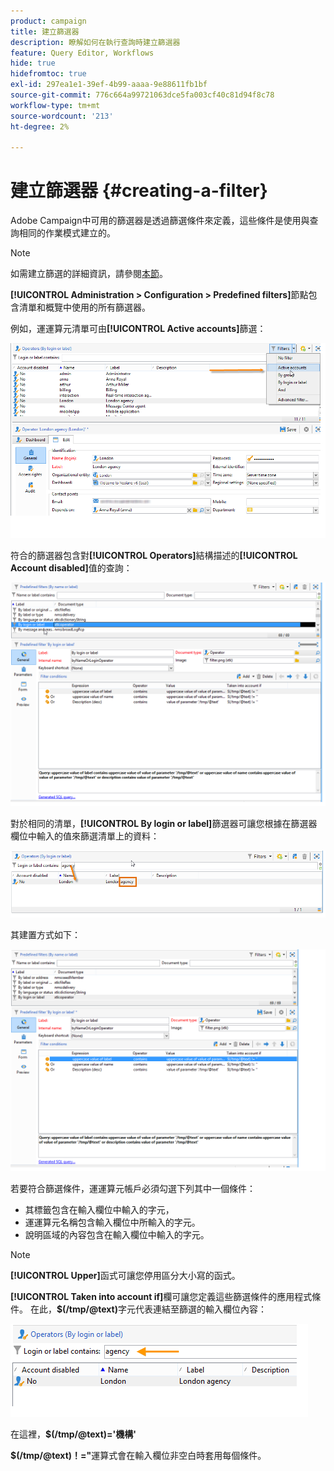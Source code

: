 ```yaml
---
product: campaign
title: 建立篩選器
description: 瞭解如何在執行查詢時建立篩選器
feature: Query Editor, Workflows
hide: true
hidefromtoc: true
exl-id: 297ea1e1-39ef-4b99-aaaa-9e88611fb1bf
source-git-commit: 776c664a99721063dce5fa003cf40c81d94f8c78
workflow-type: tm+mt
source-wordcount: '213'
ht-degree: 2%

---
```


# 建立篩選器 {#creating-a-filter}



Adobe Campaign中可用的篩選器是透過篩選條件來定義，這些條件是使用與查詢相同的作業模式建立的。

>[!NOTE]
>
>如需建立篩選的詳細資訊，請參閱[本節](../../platform/using/filtering-options.md)。

**[!UICONTROL Administration > Configuration > Predefined filters]**&#x200B;節點包含清單和概覽中使用的所有篩選器。

例如，運運算元清單可由&#x200B;**[!UICONTROL Active accounts]**&#x200B;篩選：

![](assets/query_editor_filter_sample_1.png)

符合的篩選器包含對&#x200B;**[!UICONTROL Operators]**&#x200B;結構描述的&#x200B;**[!UICONTROL Account disabled]**&#x200B;值的查詢：

![](assets/query_editor_filter_sample_2.png)

對於相同的清單，**[!UICONTROL By login or label]**&#x200B;篩選器可讓您根據在篩選器欄位中輸入的值來篩選清單上的資料：

![](assets/query_editor_filter_sample_3.png)

其建置方式如下：

![](assets/query_editor_filter_sample_4.png)

若要符合篩選條件，運運算元帳戶必須勾選下列其中一個條件：

* 其標籤包含在輸入欄位中輸入的字元，
* 運運算元名稱包含輸入欄位中所輸入的字元。
* 說明區域的內容包含在輸入欄位中輸入的字元。

>[!NOTE]
>
>**[!UICONTROL Upper]**&#x200B;函式可讓您停用區分大小寫的函式。

**[!UICONTROL Taken into account if]**&#x200B;欄可讓您定義這些篩選條件的應用程式條件。 在此，**$(/tmp/@text)**&#x200B;字元代表連結至篩選的輸入欄位內容：

![](assets/query_editor_filter_sample_5.png)

在這裡，**$(/tmp/@text)=&#39;機構&#39;**

**$(/tmp/@text)！=&quot;**&#x200B;運算式會在輸入欄位非空白時套用每個條件。
